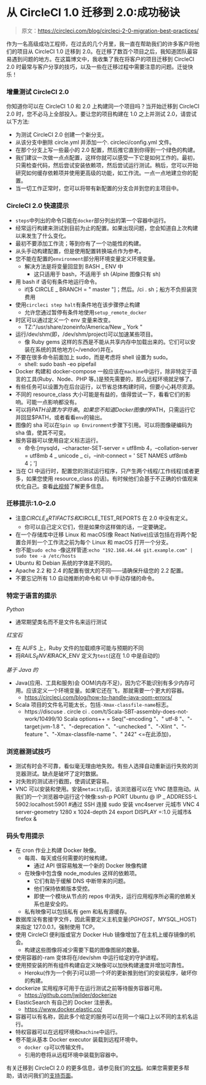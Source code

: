 # 从 CircleCI 1.0 迁移到 2.0:成功秘诀

> 原文：<https://circleci.com/blog/circleci-2-0-migration-best-practices/>

作为一名高级成功工程师，在过去的几个月里，我一直在帮助我们的许多客户将他们的项目从 CircleCI 1.0 迁移到 2.0。在迁移了数百个项目之后，我知道团队最容易遇到问题的地方。在这篇博文中，我收集了我在将客户的项目迁移到 CircleCI 2.0 时最常与客户分享的技巧，以及一些在迁移过程中需要注意的问题。迁徙快乐！

### 增量测试 CircleCI 2.0

你知道你可以在 CircleCI 1.0 和 2.0 上构建同一个项目吗？当开始迁移到 CircleCI 2.0 时，您不必马上全部投入。要让您的项目构建在 1.0 之上并测试 2.0，请尝试以下方法:

*   为测试 CircleCI 2.0 创建一个新分支。
*   从该分支中删除 circle.yml 并添加一个. circleci/config.yml 文件。
*   在那个分支上写一些最小的 2.0 配置，然后推它直到你得到一个绿色的构建。
*   我们建议一次做一点点配置，这样你就可以感受一下它是如何工作的。最初，只需检查代码，然后尝试安装依赖项，然后尝试运行测试。稍后，您可以开始研究如何缓存依赖项并使用更高级的功能，如工作流。一点一点地建立你的配置。
*   当一切工作正常时，您可以将带有新配置的分支合并到您的主项目中。

### CircleCI 2.0 快速提示

*   `steps`中列出的命令只能在`docker`部分列出的第一个容器中运行。
*   经常运行构建来测试到目前为止的配置。如果出现问题，您会知道自上次构建以来发生了什么变化。
*   最初不要添加工作流；等到你有了一个功能性的构建。
*   从头手动构建配置，但是使用配置转换端点作为参考。
*   您不能在配置的`environment`部分用环境变量定义环境变量。
    *   解决方法是将变量回显到 BASH _ ENV 中
        *   这只适用于 bash，不适用于 sh (Alpine 图像只有 sh)
*   用 bash if 语句有条件地运行命令。
    *   if[$ CIRCLE _ BRANCH = " master "]；然后。/ci . sh；船方不负担装货费用
*   使用`circleci step halt`有条件地在该步骤停止构建
    *   允许您通过暂停有条件地使用`setup_remote_docker`
*   时区可以通过定义一个 env 变量来改变。
    *   TZ:"/usr/share/zoneinfo/America/New _ York "
*   运行/dev/shm(即，/dev/shm/project)可以加速某些项目。
    *   像 Ruby gems 这样的东西是不能从共享内存中加载出来的。它们可以安装在系统的其他地方(~/vendor)并在。
*   不要在很多命令前面加上 sudo，而是考虑将 shell 设置为 sudo。
    *   shell: sudo bash -eo pipefail
*   Docker 构建和 docker-compose 一般应该在`machine`中运行，除非特定于语言的工具(Ruby、Node、PHP 等。)是预先需要的，那么远程环境就足够了。
*   有些任务可以设置为在后台运行，以节省总体构建时间，但要小心耗尽资源。
*   不同的 resource_class 大小可能是有益的，值得尝试一下，看看它们的影响。可能一点影响都没有。
*   可以将$PATH 设置为字符串。如果您不知道 Docker 图像的$PATH，只需运行它并回显$PATH，或者看看`env`的输出。
*   图像的 sha 可以在`Spin up Environment`步骤下引用。可以将图像硬编码为 sha 值，使其不可变。
*   服务容器可以使用自定义标志运行。
    *   命令:[mysqld，–character-SET-server = utf8mb 4，–collation-server = utf8mb 4 _ unicode _ ci，–init-connect = ' SET NAMES utf8mb 4；']
*   当在 CI 中运行时，配置您的测试运行程序，只产生两个线程/工作线程(或者更多，如果您使用 resource_class 的话)。有时候他们会基于不正确的价值观来优化自己。查看[此视频](https://www.youtube.com/watch?v=CKDVkqIMpHM)了解更多信息。

### 迁移提示:1.0–2.0

*   注意$CIRCLE_ARTIFACTS 和$CIRCLE_TEST_REPORTS 在 2.0 中没有定义。
    *   你可以自己定义它们，但是如果你这样做的话，一定要确定。
*   在一个存储库中迁移 Linux 和 macOS(像 React Native)应该包括在将两个配置合并到一个工作流之前为每个 Linux 和 macOS 打开一个分支。
*   你不能`sudo echo` -像这样管道:`echo "192.168.44.44 git.example.com" | sudo tee -a /etc/hosts`
*   Ubuntu 和 Debian 系统的字体是不同的。
*   Apache 2.2 和 2.4 的配置有很大的不同——请确保升级您的 2.2 配置。
*   不要忘记所有 1.0 自动推断的命令和 UI 中手动存储的命令。

### 特定于语言的提示

*Python*

*   通常期望类名而不是文件名来运行测试

*红宝石*

*   在 AUFS 上，Ruby 文件的加载顺序可能与预期的不同
*   将$RAILS_ENV 和$RACK_ENV 定义为`test`(这在 1.0 中是自动的)

*基于 Java 的*

*   Java(应用、工具和服务)会 OOM(内存不足)，因为它不能识别有多少内存可用。应该定义一个环境变量。如果它还在飞，那就需要一个更大的容器。
    *   https://circleci.com/blog/how-to-handle-java-oom-errors/
*   Scala 项目的文件名可能太长，包括`-Xmax-classfile-name`标志。
    *   https://discuse . circle ci . com/t/Scala-SBT-assembly-does-not-work/10499/10 Scala options++ = Seq("-encoding "、" utf-8 "、"-target:jvm-1.8 "、"-deprecation "、"-unchecked "、"-Xlint "、"-feature "、"-Xmax-classfile-name "、" 242" <=在此添加)，

### 浏览器测试技巧

*   测试有时会不可靠，看似毫无理由地失败。有些人选择自动重新运行失败的浏览器测试。缺点是破坏了定时数据。
*   对失败的测试进行截图，使调试更容易。
*   VNC 可以安装和使用。安装`metacity`后，该浏览器可以在 VNC 随意拖动。从我们的一个浏览器中运行这个映像:ssh-p PORT Ubuntu @ IP _ ADDRESS-L 5902:localhost:5901 #通过 SSH 连接 sudo 安装 vnc4server 元城市 VNC 4 server-geometry 1280 x 1024-depth 24 export DISPLAY =:1.0 元城市& firefox &

### 码头专用提示

*   在 cron 作业上构建 Docker 映像。
    *   每周、每天或任何需要的时候构建。
        *   通过 API 很容易触发一个新的 Docker 映像构建
    *   在映像中包含像 node_modules 这样的依赖项。
        *   它们有助于缓解 DNS 中断带来的问题。
        *   他们保持依赖版本受控。
        *   即使一个模块从节点的 repos 中消失，运行应用程序所必需的依赖关系也是安全的。
    *   私有映像可以包括私有 gem 和私有源缓存。
*   数据库没有套接字文件，因此需要定义主机变量($PGHOST，$MYSQL_HOST)来指定 127.0.0.1，强制使用 TCP。
*   使用 CircleCI 便利版或官方 Docker Hub 镜像增加了在主机上缓存镜像的机会。
    *   构建这些图像将减少需要下载的图像图层的数量。
*   使用容器的-ram 变体将在/dev/shm 中运行给定的守护进程。
*   使用预安装的所有组件构建自定义映像可以加快构建速度并增加可靠性。
    *   Heroku(作为一个例子)可以把一个坏的更新推到他们的安装程序，破坏你的构建。
*   dockerize 实用程序可用于在运行测试之前等待服务容器可用。
    *   https://github.com/jwilder/dockerize
*   ElasticSearch 有自己的 Docker 注册表。
    *   https://www.docker.elastic.co/
*   容器可以有名称，因此多个给定的服务可以在同一个端口上以不同的主机名运行。
*   特权容器可以在远程环境和`machine`中运行。
*   卷不能从基本 Docker executor 装载到远程环境中。
    *   `docker cp`可以传输文件。
    *   引用的卷将从远程环境中装载到容器中。

有关迁移到 CircleCI 2.0 的更多信息，请参见我们的[文档](https://circleci.com/docs/)。如果您需要更多帮助，请访问我们的[支持页面](https://support.circleci.com/hc/en-us)。